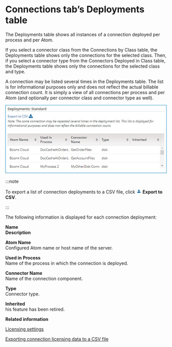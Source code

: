 # Connections tab’s Deployments table 

<head>
  <meta name="guidename" content="Platform"/>
  <meta name="context" content="GUID-2cf4462a-8499-42c9-940f-8b04c94f9c42"/>
</head>


The Deployments table shows all instances of a connection deployed per process and per Atom.

If you select a connector class from the Connections by Class table, the Deployments table shows only the connections for the selected class. Then, if you select a connector type from the Connectors Deployed in Class table, the Deployments table shows only the connections for the selected class and type.

A connection may be listed several times in the Deployments table. The list is for informational purposes only and does not reflect the actual billable connection count. It is simply a view of all connections per process and per Atom (and optionally per connector class and connector type as well).

![](./Images/setup-ps-licensing-deployments_9da7d647-748e-4cf1-b7bc-1cebf413629d.jpg)

:::note

To export a list of connection deployments to a CSV file, click **![](./Images/main-bt-export-csv_eeef3192-1229-471e-85e7-428325bf6032.jpg) Export to CSV**.

:::

The following information is displayed for each connection deployment:

**Name**  
**Description**

**Atom Name**  
Configured Atom name or host name of the server.

**Used in Process**  
Name of the process in which the connection is deployed.

**Connector Name**  
Name of the connection component.

**Type**  
Connector type.

**Inherited**  
his feature has been retired.

**Related information**  


[Licensing settings](c-atm-License_management_7f3b0031-d80a-49a4-a744-e8878108cd38.md)

[Exporting connection licensing data to a CSV file](t-atm-Exporting_connection_licensing_data_to_a_CSV_file_0c2a524c-929c-4934-90c1-8254a0aac384.md)